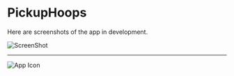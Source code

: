 # PickupHoops

Here are screenshots of the app in development.

![ScreenShot](https://raw.github.com/amusse/PickupHoops/master/Screenshots/AppIcon.png)

-------------------


![App Icon](https://github.com/amusse/PickupHoops/tree/master/Screenshots/AppIcon.png "App Icon")
